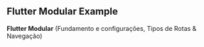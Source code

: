 ## Flutter Modular Example


<b>Flutter Modular</b> (Fundamento e configurações, Tipos de Rotas & Navegação)
